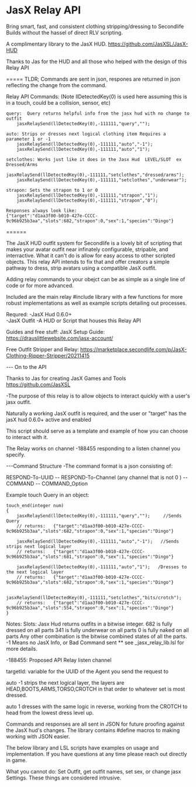 
# JasX Relay API
Bring smart, fast, and consistent clothing stripping/dressing to Secondlife Builds without the hassel of direct RLV scripting.

A complimentary library to the JasX HUD. https://github.com/JasXSL/JasX-HUD

Thanks to Jas for the HUD and all those who helped with the design of this Relay API

=====
TLDR; Commands are sent in json, respones are returned in json reflecting the change from the command. 

Relay API Commands: (Note llDetectedKey(0) is used here assuming this is in a touch, could be a collision, sensor, etc)
```
query:  Query returns helpful info from the jasx hud with no change to outfit
    jasxRelaySend(llDetectedKey(0),-111111,"query",""); 

auto: Strips or dresses next logical clothing item Requires a parameter 1 or -1
    jasxRelaySend(llDetectedKey(0),-111111,"auto","-1");
    jasxRelaySend(llDetectedKey(0),-111111,"auto","1");

setclothes: Works just like it does in the Jasx Hud  LEVEL/SLOT  ex Dressed/Arms
    jasxRelaySend(llDetectedKey(0),-111111,"setclothes","dressed/arms");
    jasxRelaySend(llDetectedKey(0),-111111,"setclothes","underwear"); 
    
strapon: Sets the strapon to 1 or 0
    jasxRelaySend(llDetectedKey(0),-111111,"strapon","1");
    jasxRelaySend(llDetectedKey(0),-111111,"strapon","0");

Responses always look like:
{"target":"d1aa3f00-b010-427e-CCCC-9c96b925b3aa","slots":682,"strapon":0,"sex":1,"species":"Dingo"}
```
====== 

The JasX HUD outfit system for Secondlife is a lovely bit of scripting that makes your avatar outfit near infinately configurable, stripable, and interractive. What it can't do is allow for easy access to other scripted objects. This relay API intends to fix that and offer creators a simple pathway to dress, strip avatars using a compatible JasX outfit.

Adding relay commands to your obejct can be as simple as a single line of code or for more advanced.

Included are the main relay #include library with a few functions for more robust implementations as well as example scripts detailing out processes.

Requred: 
-JasX Hud 0.6.0+  
-JasX Outfit
-A HUD or Script that houses this Relay API

Guides and free stuff:
JasX Setup Guide: https://drauslittlewebsite.com/jasx-account/

Free Outfit Stripper and Relay: https://marketplace.secondlife.com/p/JasX-Clothing-Ripper-Stripper/20211415

--- On to the API

Thanks to Jas for creating JasX Games and Tools
https://github.com/JasXSL

-The purpose of this relay is to allow objects to interact quickly with a user's jasx outfit.

Naturally a working JasX outfit is required, and the user or "target" has the jasX hud 0.6.0+
active and enabled

This script should serve as a template and example of how you can choose to interact with it.

The Relay works on channel -188455 responding to a listen channel you specify.

---Command Structure 
-The command format is a json consisting of:

RESPOND-To-UUID --  RESPOND-To-Channel (any channel that is not 0 ) -- COMMAND -- COMMAND_Option

Example touch Query in an object:
```
touch_end(integer num)
{
    jasxRelaySend(llDetectedKey(0),-111111,"query","");     //Sends Query
    // returns:   {"target":"d1aa3f00-b010-427e-CCCC-9c96b925b3aa","slots":682,"strapon":0,"sex":1,"species":"Dingo"}
        
    jasxRelaySend(llDetectedKey(0),-111111,"auto","-1");   //Sends strips next logical layer
    // returns:   {"target":"d1aa3f00-b010-427e-CCCC-9c96b925b3aa","slots":681,"strapon":0,"sex":1,"species":"Dingo"}

    jasxRelaySend(llDetectedKey(0),-111111,"auto","1");   /Dresses to the next logical layer
    // returns:   {"target":"d1aa3f00-b010-427e-CCCC-9c96b925b3aa","slots":682,"strapon":0,"sex":1,"species":"Dingo"}

    jasxRelaySend(llDetectedKey(0),-111111,"setclothes","bits/crotch");
    // returns:   {"target":"d1aa3f00-b010-427e-CCCC-9c96b925b3aa","slots":554,"strapon":0,"sex":1,"species":"Dingo"}
}
```
Notes:
Slots: Jasx Hud returns outfits in a bitwise integer.
    682 is fully dressed on all parts
    341 is fully underwear on all parts
    0 is fully naked on all parts
        Any other combination is the bitwise combined states of all the parts.
    -1 Means no JasX Info, or Bad Command sent 
    ** see _jasx_relay_lib.lsl for more details.

-188455: Proposed API Relay listen channel

targetId: variable for the UUID of the Agent you send the request to

auto -1 strips the next logical layer, the layers are HEAD,BOOTS,ARMS,TORSO,CROTCH in that order to whatever set is most dressed.

auto 1 dresses with the same logic in reverse, working from the CROTCH to head from the lowest dress level up.

Commands and responses are all sent in JSON for future proofing against the JasX hud's changes. The library contains #define macros to making working with JSON easier. 

The below library and LSL scripts have examples on usage and implementation. If you have questions at any time please reach out directly in game.

What you cannot do: Set Outfit, get outfit names, set sex, or change jasx Settings.
These things are considered intrusive.


